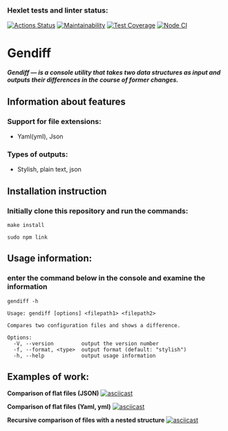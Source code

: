 ### Hexlet tests and linter status:
[![Actions Status](https://github.com/Goga-Rid/frontend-project-46/workflows/hexlet-check/badge.svg)](https://github.com/Goga-Rid/frontend-project-46/actions)
[![Maintainability](https://api.codeclimate.com/v1/badges/df25c091d052102941a0/maintainability)](https://codeclimate.com/github/Goga-Rid/frontend-project-46/maintainability)
[![Test Coverage](https://api.codeclimate.com/v1/badges/df25c091d052102941a0/test_coverage)](https://codeclimate.com/github/Goga-Rid/frontend-project-46/test_coverage)
[![Node CI](https://github.com/Goga-Rid/frontend-project-46/actions/workflows/nodejs.yml/badge.svg)](https://github.com/Goga-Rid/frontend-project-46/actions/workflows/nodejs.yml)

# Gendiff

***Gendiff — is a console utility that takes two data structures as input and outputs their differences in the course of former changes.***

## Information about features

### Support for file extensions:
* Yaml(yml), Json

### Types of outputs:
* Stylish, plain text, json

## Installation instruction
### Initially clone this repository and run the commands:
```
make install
```
```
sudo npm link
```

## Usage information:
### enter the command below in the console and examine the information
```
gendiff -h
```
```
Usage: gendiff [options] <filepath1> <filepath2>

Compares two configuration files and shows a difference.

Options:
  -V, --version         output the version number
  -f, --format, <type>  output format (default: "stylish")
  -h, --help            output usage information
```

## Examples of work: 
**Comparison of flat files (JSON)**
[![asciicast](https://asciinema.org/a/tcFv6GYSN3Ls7zsCF2S6nyh0u.svg)](https://asciinema.org/a/tcFv6GYSN3Ls7zsCF2S6nyh0u)

**Comparison of flat files (Yaml, yml)**
[![asciicast](https://asciinema.org/a/sdgcdDFEHlGagBYMlMdQ26FxL.svg)](https://asciinema.org/a/sdgcdDFEHlGagBYMlMdQ26FxL)

**Recursive comparison of files with a nested structure**
[![asciicast](https://asciinema.org/a/koSDI5HwpcjOKC0e4X7GmdUJw.svg)](https://asciinema.org/a/koSDI5HwpcjOKC0e4X7GmdUJw)

